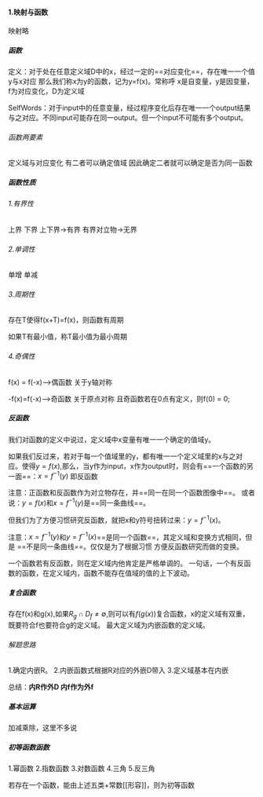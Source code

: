 
#### 1.映射与函数
映射略


##### 函数
定义：对于处在任意定义域D中的x，经过一定的==对应变化==，存在唯一一个值y与x对应
那么我们称x为y的函数，记为y=f(x)。常称呼 x是自变量，y是因变量，f为对应变化，D为定义域

SelfWords：对于input中的任意变量，经过程序变化后存在唯一一个output结果与之对应。不同input可能存在同一output。但一个input不可能有多个output。
###### 函数两要素
定义域与对应变化
有二者可以确定值域
因此确定二者就可以确定是否为同一函数

##### 函数性质

###### 1.有界性
上界
下界
上下界->有界
有界对立物->无界
###### 2.单调性
单增
单减
###### 3.周期性
存在T使得f(x+T)=f(x)，则函数有周期

如果T有最小值，称T最小值为最小周期
###### 4.奇偶性

f(x) = f(-x)-->偶函数    关于y轴对称

-f(x)=f(-x)-->奇函数     关于原点对称
且奇函数若在0点有定义，则f(0) = 0;


##### 反函数
我们对函数的定义中说过，定义域中x变量有唯一一个确定的值域y。

如果我们反过来，若对于每一个值域里的y，都有唯一一个定义域里的x与之对应。使得$y=f(x)$,那么，当y作为input，x作为output时，则会有==一个函数的另一面==：$x=f^{-1}(y)$
即反函数

注意：正函数和反函数作为对立物存在，并==同一在同一个函数图像中==。
或者说：$y=f(x)$和$x=f^{-1}(y)$是==同一条曲线==。

但我们为了方便习惯研究反函数，就把x和y符号扭转过来：$y=f^{-1}(x)$。

注意：$x=f^{-1}(y)$和$y=f^{-1}(x)$==是同一个函数==，其定义域和变换方式相同，但是 ==不是同一条曲线==。仅仅是为了根据习惯 方便反函数研究而做的变换。

一个函数若有反函数，则在定义域内他肯定是严格单调的。
一句话，一个有反函数的函数，在定义域内，函数不能存在值域的值的上下波动。

##### 复合函数
存在f(x)和g(x),如果$R_{g}\cap D_{f}\neq\emptyset$,则可以有$f(g(x))$复合函数，x的定义域有双重，既要符合f也要符合g的定义域。
最大定义域为内嵌函数的定义域。

###### 解题思路
1.确定内嵌R。
2.内嵌函数式根据R对应的外嵌D带入
3.定义域基本在内嵌

总结：**内R作外D   内f作为外f**
##### 基本运算
加减乘除，这里不多说
##### 初等函数函数
1.幂函数
2.指数函数
3.对数函数
4.三角
5.反三角

若存在一个函数，能由上述五类+常数[[形容]]，则为初等函数